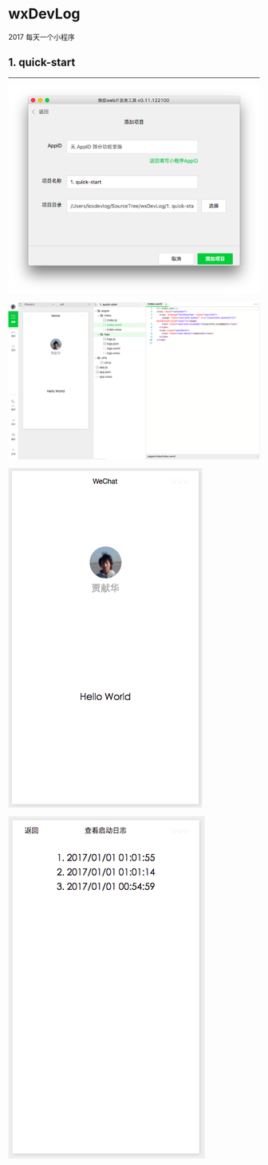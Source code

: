 # wxDevLog
2017 每天一个小程序

## 1. quick-start
---

![1](https://github.com/wxDevLog/wxDevLog/raw/master/assets/1/1.png)

![2](https://github.com/wxDevLog/wxDevLog/raw/master/assets/1/2.png)

![3](https://github.com/wxDevLog/wxDevLog/raw/master/assets/1/3.png)

![4](https://github.com/wxDevLog/wxDevLog/raw/master/assets/1/4.png)
